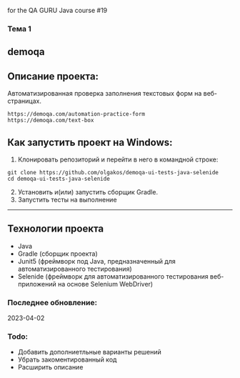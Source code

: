 for the QA GURU Java course #19
### Тема 1
## demoqa

## Описание проекта:
Автоматизированная проверка заполнения текстовых форм на веб-страницах.
```
https://demoqa.com/automation-practice-form
https://demoqa.com/text-box
```
## Как запустить проект на Windows:
1. Клонировать репозиторий и перейти в него в командной строке:
```
git clone https://github.com/olgakos/demoqa-ui-tests-java-selenide
cd demoqa-ui-tests-java-selenide
```
2. Установить и(или) запустить сборщик Gradle.
3. Запустить тесты на выполнение
---
## Технологии проекта
- Java
- Gradle (сборщик проекта)
- Junit5 (фреймворк под Java, предназначенный для автоматизированного тестирования)
- Selenide (фреймворк для автоматизированного тестирования веб-приложений на основе Selenium WebDriver)

### Последнее обновление:
2023-04-02 

### Todo:
* Добавить дополниетльные варианты решений
* Убрать закоментированный код
* Расширить описание
